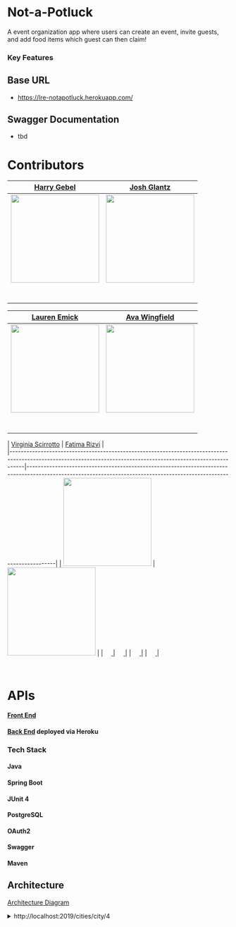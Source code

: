 # Not-a-Potluck

A event organization app where users can create an event, invite guests, and add food items which guest can then claim!

### Key Features

## Base URL
- https://lre-notapotluck.herokuapp.com/

## Swagger Documentation
- tbd

# Contributors

| [Harry Gebel](https://github.com/HarryHenryGebel)                                                                                                                     | [Josh Glantz](https://github.com/Jahteo)                                                                                                                     |  
|-----------------------------------------------------------------------------------------------------------------------------------------------------------------|----------------------------------------------------------------------------------------------------------------------------------------------------------------------|
| [<img src="https://avatars3.githubusercontent.com/u/1482486?s=460&u=7d08f54ec0a05764e016399e3a404b3831c08331&v=4" width = "200" />](https://github.com/HarryHenryGebel) | [<img src="https://avatars3.githubusercontent.com/u/65362632?s=460&u=d3fe1f25d6d736abb735bfaaa07bdc19bc0e850d&v=4" width = "200" />](https://github.com/Jahteo) |
|                                       [<img src="https://github.com/favicon.ico" width="15"> ](https://github.com/HarryHenryGebel)                                       |                                       [<img src="https://github.com/favicon.ico" width="15"> ](https://github.com/Jahteo)                                       |
|                     [ <img src="https://static.licdn.com/sc/h/al2o9zrvru7aqj8e1x2rzsrca" width="15"> ](https://www.linkedin.com/in/harryhenrygebel/)                     |                    [ <img src="https://static.licdn.com/sc/h/al2o9zrvru7aqj8e1x2rzsrca" width="15"> ](https://www.linkedin.com/in/josh-glantzhucks/)                   |

| [Lauren Emick](https://github.com/laurenemick)                                                                                                                     | [Ava Wingfield](https://github.com/avawing)                                                                                                                     |
|-----------------------------------------------------------------------------------------------------------------------------------------------------------------|----------------------------------------------------------------------------------------------------------------------------------------------------------------------|
| [<img src="https://avatars0.githubusercontent.com/u/64444915?s=460&u=a9c3af2aa4f156e00677aef2e7fd2b210898c311&v=4" width = "200" />](https://github.com/laurenemick) | [<img src="https://avatars1.githubusercontent.com/u/64428775?s=460&u=b978293f3ab12800a3f6d3caf917e22fe4de55a1&v=4" width = "200" />](https://github.com/avawing) |
|                                       [<img src="https://github.com/favicon.ico" width="15"> ](https://github.com/laurenemick)                                       |                                       [<img src="https://github.com/favicon.ico" width="15"> ](https://github.com/avawing)                                       |
|                     [ <img src="https://static.licdn.com/sc/h/al2o9zrvru7aqj8e1x2rzsrca" width="15"> ](https://www.linkedin.com/in/laurenemick/)                     |                    [ <img src="https://static.licdn.com/sc/h/al2o9zrvru7aqj8e1x2rzsrca" width="15"> ](https://www.linkedin.com/in/avawingfield/)                   |

| [Virginia Scirrotto](https://github.com/c0d3-vp)                                                                                                                       | [
Fatima Rizvi](https://github.com/fatima-rizvi)                                                                                                                     |  
|-----------------------------------------------------------------------------------------------------------------------------------------------------------------|----------------------------------------------------------------------------------------------------------------------------------------------------------------------|
| [<img src="https://avatars3.githubusercontent.com/u/42188072?s=460&u=2ada381430d55b71c5edd97770e4c8e61f7eedc1&v=4" width = "200" />](https://github.com/c0d3-vp) | [<img src="https://avatars2.githubusercontent.com/u/68958153?s=460&u=df691c22c18efbffeabb1a3cae329d3b08e6d768&v=4" width = "200" />](https://github.com/fatima-rizvi)                |
|                                       [<img src="https://github.com/favicon.ico" width="15"> ](https://github.com/c0d3-vp)                                       |                                       [<img src="https://github.com/favicon.ico" width="15"> ](https://github.com/fatima-rizvi)                                       |
|                     [ <img src="https://static.licdn.com/sc/h/al2o9zrvru7aqj8e1x2rzsrca" width="15"> ](https://www.linkedin.com/in/virginia-a-scirrotto-60b072163/)     |                    |                    [ <img src="https://static.licdn.com/sc/h/al2o9zrvru7aqj8e1x2rzsrca" width="15"> ](https://www.linkedin.com/in/fatima-rizvi/)                   |

<br>

# APIs

#### [Front End](https://not-a-potluck.gebel.tech/)

#### [Back End](https://lre-notapotluck.herokuapp.com/) deployed via Heroku

### Tech Stack

#### Java
#### Spring Boot
#### JUnit 4
#### PostgreSQL
#### OAuth2
#### Swagger
#### Maven

## Architecture

[Architecture Diagram](tbd)

<details>
<summary>http://localhost:2019/cities/city/4</summary>

```JSON
{
}
```

</details>
